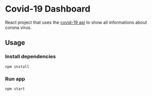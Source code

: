 # Covid-19 Dashboard

React project that uses the [covid-19 api](https://documenter.getpostman.com/view/8854915/SzS7R6uu?version=latest/) to show all informations about corona virus.

## Usage

### Install dependencies
```
npm install
```
### Run app
```
npm start
```

